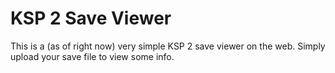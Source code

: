 # KSP 2 Save Viewer

This is a (as of right now) very simple KSP 2 save viewer on the web. Simply upload your save file to view some info.
